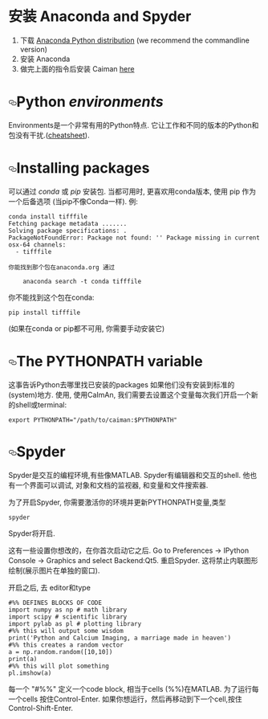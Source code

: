 # 安装 Anaconda and Spyder

1.  下载 [Anaconda Python distribution](https://www.continuum.io/downloads) (we recommend the commandline version)
2.  安装 Anaconda
3.  做完上面的指令后安装 Caiman [here](https://github.com/simonsfoundation/CaImAn#installation)

# [<svg aria-hidden="true" class="octicon octicon-link" height="16" version="1.1" viewBox="0 0 16 16" width="16"><path fill-rule="evenodd" d="M4 9h1v1H4c-1.5 0-3-1.69-3-3.5S2.55 3 4 3h4c1.45 0 3 1.69 3 3.5 0 1.41-.91 2.72-2 3.25V8.59c.58-.45 1-1.27 1-2.09C10 5.22 8.98 4 8 4H4c-.98 0-2 1.22-2 2.5S3 9 4 9zm9-3h-1v1h1c1 0 2 1.22 2 2.5S13.98 12 13 12H9c-.98 0-2-1.22-2-2.5 0-.83.42-1.64 1-2.09V6.25c-1.09.53-2 1.84-2 3.25C6 11.31 7.55 13 9 13h4c1.45 0 3-1.69 3-3.5S14.5 6 13 6z"></path></svg>](https://github.com/flatironinstitute/CaImAn/wiki/Setting-up-Python-and-getting-to-know-Spyder#python-environments)Python _environments_

Environments是一个非常有用的Python特点. 它让工作和不同的版本的Python和包没有干扰.([cheatsheet](https://uoa-eresearch.github.io/eresearch-cookbook/recipe/2014/11/20/conda/)).

# [<svg aria-hidden="true" class="octicon octicon-link" height="16" version="1.1" viewBox="0 0 16 16" width="16"><path fill-rule="evenodd" d="M4 9h1v1H4c-1.5 0-3-1.69-3-3.5S2.55 3 4 3h4c1.45 0 3 1.69 3 3.5 0 1.41-.91 2.72-2 3.25V8.59c.58-.45 1-1.27 1-2.09C10 5.22 8.98 4 8 4H4c-.98 0-2 1.22-2 2.5S3 9 4 9zm9-3h-1v1h1c1 0 2 1.22 2 2.5S13.98 12 13 12H9c-.98 0-2-1.22-2-2.5 0-.83.42-1.64 1-2.09V6.25c-1.09.53-2 1.84-2 3.25C6 11.31 7.55 13 9 13h4c1.45 0 3-1.69 3-3.5S14.5 6 13 6z"></path></svg>](https://github.com/flatironinstitute/CaImAn/wiki/Setting-up-Python-and-getting-to-know-Spyder#installing-packages)Installing packages

可以通过 _conda_ 或 _pip_ 安装包. 当都可用时, 更喜欢用conda版本, 使用 pip 作为一个后备选项 (当pip不像Conda一样). 例:

```
conda install tifffile
Fetching package metadata .......
Solving package specifications: .
PackageNotFoundError: Package not found: '' Package missing in current osx-64 channels: 
  - tifffile

你能找到那个包在anaconda.org 通过

    anaconda search -t conda tifffile
```

你不能找到这个包在conda:

```
pip install tifffile
```

(如果在conda or pip都不可用, 你需要手动安装它)

# [<svg aria-hidden="true" class="octicon octicon-link" height="16" version="1.1" viewBox="0 0 16 16" width="16"><path fill-rule="evenodd" d="M4 9h1v1H4c-1.5 0-3-1.69-3-3.5S2.55 3 4 3h4c1.45 0 3 1.69 3 3.5 0 1.41-.91 2.72-2 3.25V8.59c.58-.45 1-1.27 1-2.09C10 5.22 8.98 4 8 4H4c-.98 0-2 1.22-2 2.5S3 9 4 9zm9-3h-1v1h1c1 0 2 1.22 2 2.5S13.98 12 13 12H9c-.98 0-2-1.22-2-2.5 0-.83.42-1.64 1-2.09V6.25c-1.09.53-2 1.84-2 3.25C6 11.31 7.55 13 9 13h4c1.45 0 3-1.69 3-3.5S14.5 6 13 6z"></path></svg>](https://github.com/flatironinstitute/CaImAn/wiki/Setting-up-Python-and-getting-to-know-Spyder#the-pythonpath-variable)The PYTHONPATH variable

这事告诉Python去哪里找已安装的packages 如果他们没有安装到标准的(system)地方.
使用, 使用CaImAn, 我们需要去设置这个变量每次我们开启一个新的shell或terminal:

```
export PYTHONPATH="/path/to/caiman:$PYTHONPATH"
```

# [<svg aria-hidden="true" class="octicon octicon-link" height="16" version="1.1" viewBox="0 0 16 16" width="16"><path fill-rule="evenodd" d="M4 9h1v1H4c-1.5 0-3-1.69-3-3.5S2.55 3 4 3h4c1.45 0 3 1.69 3 3.5 0 1.41-.91 2.72-2 3.25V8.59c.58-.45 1-1.27 1-2.09C10 5.22 8.98 4 8 4H4c-.98 0-2 1.22-2 2.5S3 9 4 9zm9-3h-1v1h1c1 0 2 1.22 2 2.5S13.98 12 13 12H9c-.98 0-2-1.22-2-2.5 0-.83.42-1.64 1-2.09V6.25c-1.09.53-2 1.84-2 3.25C6 11.31 7.55 13 9 13h4c1.45 0 3-1.69 3-3.5S14.5 6 13 6z"></path></svg>](https://github.com/flatironinstitute/CaImAn/wiki/Setting-up-Python-and-getting-to-know-Spyder#spyder)Spyder

Spyder是交互的编程环境,有些像MATLAB. Spyder有编辑器和交互的shell. 他也有一个界面可以调试, 对象和文档的监视器, 和变量和文件搜索器.

为了开启Spyder, 你需要激活你的环境并更新PYTHONPATH变量,类型

```
spyder
```

Spyder将开启.

这有一些设置你想改的，在你首次启动它之后.
Go to Preferences -> IPython Console -> Graphics and select Backend:Qt5. 重启Spyder. 这将禁止内联图形绘制(展示图片在单独的窗口).

开启之后, 去 editor和type

```
#%% DEFINES BLOCKS OF CODE
import numpy as np # math library
import scipy # scientific library
import pylab as pl # plotting library
#%% this will output some wisdom
print('Python and Calcium Imaging, a marriage made in heaven')
#%% this creates a random vector
a = np.random.random([10,10])
print(a)
#%% this will plot something
pl.imshow(a)

```

每一个 "#%%" 定义一个code block, 相当于cells (%%)在MATLAB. 为了运行每一个cells 按住Control-Enter. 如果你想运行，然后再移动到下一个cell,按住 Control-Shift-Enter.
